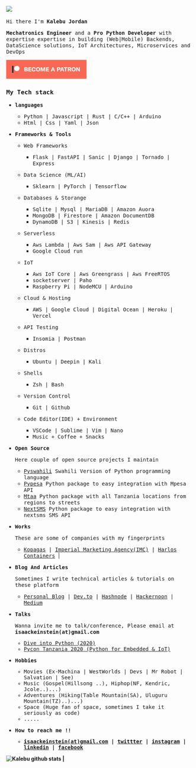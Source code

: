 
![](https://komarev.com/ghpvc/?username=kalebu)

<p><samp>Hi there I'm <b>Kalebu Jordan</b></samp></p>

<p><samp><b>Mechatronics Engineer</b> and a <b>Pro Python Developer</b> with expertise expertise in building (Web|Mobile) Backends, DataScience solutions, IoT Architectures, Microservices and DevOps</samp></p>

[![Become a patron](become_a_patron_button.png)](https://www.patreon.com/kalebujordan)

<h3><samp>My Tech stack</samp></h3>
<ul>
    <li>
        <p><samp><b>languages</b></samp></p>
        <ul>
            <li><samp>Python | Javascript | Rust | C/C++ | Arduino </samp></li>
            <li><samp>Html | Css | Yaml | Json</samp></li>
        </ul>
    </li>
    <li>
        <p><samp><b>Frameworks & Tools</b></samp></p>
        <ul>
            <li>
                <p><samp>Web Frameworks</samp></p>
                <ul>
                    <li><samp>Flask | FastAPI | Sanic | Django | Tornado | Express</samp></li>
                </ul>
            <li>
                <p><samp>Data Science (ML/AI)</samp></p>
                <ul>
                    <li><samp>Sklearn | PyTorch | Tensorflow</samp></li>
                </ul>
            </li>
            <li>
                <p><samp> Databases & Storange</samp></p>
                <ul>
                    <li><samp> Sqlite | Mysql | MariaDB | Amazon Auora</samp></li>
                    <li><samp>MongoDB | Firestore | Amazon DocumentDB </samp></li>
                    <li><samp> DynamoDB | S3 | Kinesis |  Redis</samp></li>
                </ul>
                </li>
            <li>
                <p><samp>Serverless</samp></p>
                <ul>
                    <li><samp> Aws Lambda | Aws Sam | Aws API Gateway</samp></li>
                    <li><samp> Google Cloud run</samp></li>
                </ul>
                </li>
            <li>
                <p><samp>IoT</samp></p>
                <ul>
                    <li><samp>Aws IoT Core | Aws Greengrass | Aws FreeRTOS</samp></li>
                    <li><samp>socketserver | Paho </samp></li>
                    <li><samp> Raspberry Pi | NodeMCU | Arduino</samp></li>
                </ul>
            </li>
        <li>
            <p><samp> Cloud & Hosting</samp</p>
            <ul>
                <li><samp>AWS | Google Cloud | Digital Ocean | Heroku | Vercel </samp></li>
            </ul>
        </li>
        <li>
            <p><samp> API Testing</samp</p>
            <ul>
                <li><samp> Insomia | Postman </samp></li>
            </ul>
        </li>
        <li>
            <p><samp> Distros </samp</p>
            <ul>
                <li><samp> Ubuntu | Deepin | Kali </samp></li>
            </ul>
        </li>
        <li>
            <p><samp> Shells </samp</p>
            <ul>
                <li><samp> Zsh | Bash  </samp></li>
            </ul>
        </li>
        <li>
            <p><samp> Version Control </samp</p>
            <ul>
                <li><samp> Git | Github  </samp></li>
            </ul>
        </li>
        <li>
            <p><samp> Code Editor(IDE) + Environment </samp</p>
            <ul>
                <li><samp> VSCode | Sublime | Vim | Nano  </samp></li>
                <li><samp> Music + Coffee + Snacks
            </ul>
        </li>
        </ul>
    </li>
    <li>
        <p><samp><b> Open Source </b></samp></p>
        <p><samp> Here couple of open source projects I maintain</samp></p>
        <ul>
            <li><samp><a href = "https://github.com/Kalebu/pyswahili">Pyswahili</a> Swahili Version of Python programming language<samp></li>
            <li><samp><a href="https://github.com/Kalebu/pypesa">Pypesa</a> Python package to easy integration with Mpesa API</samp></li>
            <li><samp><a href="https://github.com/Kalebu/mtaa">Mtaa</a> Python package with all Tanzania locations from regions to streets </samp></li>
            <li><samp><a href="https://github.com/nextsms/nextsms">NextSMS</a> Python package to easy integration with nextsms SMS API</samp></li>
        </ul>
    </li>
    <li>
        <p><samp><b> Works </b></samp></p>
        <p><samp>These are some of companies with my fingerprints</samp></p>
        <ul>
            <li>
                <samp>
                <a href="https://www.kopagas.com/">Kopagas</a> |
                <a href="https://www.imc.co.tz/">Imperial Marketing Agency(IMC)</a> |
                <a href="https://www.linkedin.com/company/harlos-comp-limited/">Harlos Containers</a>
                </samp> |
            </li>
        </ul>
    </li>
    <li>
        <p><samp><b>Blog And Articles</b></samp></p>
        <p><samp>Sometimes I write technical articles & tutorials on these platform </samp></p>
        <ul>
            <li>
                <samp>
                <a href="https://kalebujordan.com/">Personal Blog</a> |
                <a href="https://dev.to/kalebu">Dev.to</a> |
                <a href="https://hashnode.com/@Kalebujordan">Hashnode</a> |
                <a href="https://hackernoon.com/u/kalebujordan">Hackernoon</a> |
                <a href="https://kalebujordan.medium.com/">Medium</a>
                </samp>
            </li>
        </ul>
    </li>
    <li>
        <p><samp><b> Talks  </b></samp></p>
        <p><samp> Wanna invite me to talk/conference, Please email at <b>isaackeinstein(at)gmail.com</b></samp></p>
        <ul>
            <samp>
            <li><a href = "https://medium.com/dive-into-python-3/interview-with-kalebu-jordan-diving-into-python-3-cb9498bdf798"> Dive into Python (2020) </a></li>
            <li><a href="https://www.youtube.com/watch?v=7BqeN--xHzY"> Pycon Tanzania 2020 (Python for Embedded & IoT)</a></li>
            </samp>
        </ul>
    <li>
        <p><samp><b> Hobbies </b></samp></p>
        <ul>
            <samp> 
            <li>Movies (Ex-Machina | WestWorlds | Devs | Mr Robot | Salvation | See)</li>
            <li>Music (Gospel(Hillsong ..), Hiphop(NF, Kendric, Jcole..)...)</li>
            <li>Adventures (Hiking(Table Mountain(SA), Uluguru Mountain(TZ)..)...)</li>
            <li>Space (Huge fan of space, sometimes I take it seriously as code)</li>
            <li>.....</li>
            </samp>
        </ul>
    </li>
    <li>
        <samp>
        <p><b>How to reach me !! <b><p>
        <ul>
            <li>
                <a href = "#">isaackeinstein(at)gmail.com</a> | 
                <a href = "https://twitter.com/j_kalebu">twittter</a> |
                <a href = "https://www.instagram.com/kalebu_jordan/">instagram</a> |
                <a href = "https://www.linkedin.com/in/kalebu-gwalugano/" >linkedin</a> |
                <a href = "https://web.facebook.com/kalebu.jordan">facebook</a> 
            </li>
        </ul>
        </samp>
    </li>
</ul>

![Kalebu github stats](https://github-readme-stats.vercel.app/api?username=kalebu&count_private=true&show_icons=true) **|**

